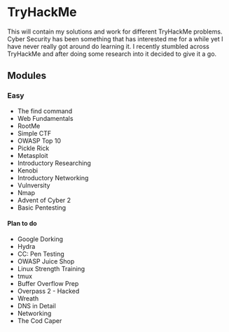 # TryHackMe

This will contain my solutions and work for different TryHackMe problems. Cyber Security has been something that has interested me for a while yet I have never really got around do learning it. I recently stumbled across TryHackMe and after doing some research into it decided to give it a go.

## Modules

### Easy
* The find command
* Web Fundamentals
* RootMe
* Simple CTF
* OWASP Top 10
* Pickle Rick
* Metasploit
* Introductory Researching
* Kenobi
* Introductory Networking
* Vulnversity
* Nmap
* Advent of Cyber 2
* Basic Pentesting

#### Plan to do
* Google Dorking
* Hydra
* CC: Pen Testing
* OWASP Juice Shop
* Linux Strength Training
* tmux
* Buffer Overflow Prep
* Overpass 2 - Hacked
* Wreath
* DNS in Detail
* Networking
* The Cod Caper